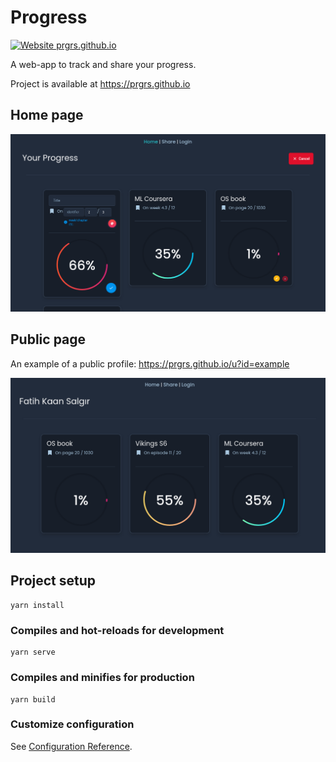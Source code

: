 # Progress

[![Website prgrs.github.io](https://img.shields.io/website-up-down-green-red/http/prgrs.github.io.svg)](http://prgrs.github.io/)

A web-app to track and share your progress.

Project is available at https://prgrs.github.io

## Home page

![home](./img/home.png)

## Public page

An example of a public profile: https://prgrs.github.io/u?id=example

![user](./img/user.png)

## Project setup
```
yarn install
```

### Compiles and hot-reloads for development
```
yarn serve
```

### Compiles and minifies for production
```
yarn build
```

### Customize configuration
See [Configuration Reference](https://cli.vuejs.org/config/).
